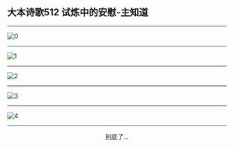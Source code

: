 
## 大本诗歌512 试炼中的安慰-主知道
        
<div id="aplayer0"></div>

---

<img alt="0" data-original="https://cdn.jsdelivr.net/gh/k34869/shi/data/d0512/0">

---

<img alt="1" data-original="https://cdn.jsdelivr.net/gh/k34869/shi/data/d0512/1">

---

<img alt="2" data-original="https://cdn.jsdelivr.net/gh/k34869/shi/data/d0512/2">

---

<img alt="3" data-original="https://cdn.jsdelivr.net/gh/k34869/shi/data/d0512/3">

---

<img alt="4" data-original="https://cdn.jsdelivr.net/gh/k34869/shi/data/d0512/4">

---

<p style="text-align: center">到底了...</p>

<script src="/js/dist-view.js"></script>

<script>
MAIN.id = 'd0512';
        
const ap0 = new APlayer({
    container: document.getElementById('aplayer0'),
    volume: 1,
    loop: 'none',
    preload: 'none',
    audio: [{
        name: '大本诗歌512.mp3',
        artist: '大本诗歌',
        url: 'https://res.wx.qq.com/voice/getvoice?mediaid=MzI0NTk3MDM5M18yMjQ3NDkzOTI3',
        cover: '/favicon'
    }]
});
</script>
